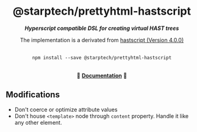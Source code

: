 <div align="center">
<h1>@starptech/prettyhtml-hastscript</h1>
<i><b>Hyperscript compatible DSL for creating virtual HAST trees</b></i>
<p>The implementation is a derivated from <a href="https://github.com/syntax-tree/hastscript">hastscript (Version 4.0.0)</a></p>
</div>
<br>

<div align="center">
<code>npm install --save @starptech/prettyhtml-hastscript</code>
</div>
<br>

<p align="center">
  📖 <a href="https://github.com/syntax-tree/hastscript"><b>Documentation</b></a> 📖
</p>


## Modifications

* Don't coerce or optimize attribute values
* Don't house `<template>` node through `content` property. Handle it like any other element.
